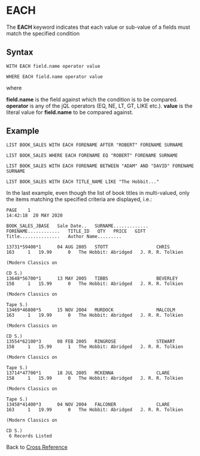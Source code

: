 # EACH

<PageHeader />

The **EACH** keyword indicates that each value or sub-value of a fields must match the specified condition

## Syntax

```
WITH EACH field.name operator value

WHERE EACH field.name operator value
```

where

**field.name** is the field against which the condition is to be compared.  
**operator** is any of the jQL operators (EQ, NE, LT, GT, LIKE etc.).
**value** is the literal value for **field.name** to be compared against.

## Example

```
LIST BOOK_SALES WITH EACH FORENAME AFTER "ROBERT" FORENAME SURNAME

LIST BOOK_SALES WHERE EACH FORENAME EQ "ROBERT" FORENAME SURNAME

LIST BOOK_SALES WITH EACH FORENAME BETWEEN "ADAM" AND "DAVID" FORENAME SURNAME

LIST BOOK_SALES WITH EACH TITLE_NAME LIKE "The Hobbit..."
```

In the last example, even though the list of book titles in multi-valued, only the items matching the specified criteria are displayed, i.e.:

```
PAGE    1                                                                                                                         14:42:18  20 MAY 2020

BOOK_SALES_JBASE   Sale Date..   SURNAME.............   FORENAME............   TITLE_ID   QTY   PRICE   GIFT   Title...............   Author Name.........

13731*59400*1      04 AUG 2005   STOTT                  CHRIS                       163     1   19.99      0   The Hobbit: Abridged   J. R. R. Tolkien
                                                                                                               (Modern Classics on
                                                                                                               CD S.)
13648*56700*1      13 MAY 2005   TIBBS                  BEVERLEY                    158     1   15.99      0   The Hobbit: Abridged   J. R. R. Tolkien
                                                                                                               (Modern Classics on
                                                                                                               Tape S.)
13469*46800*5      15 NOV 2004   MURDOCK                MALCOLM                     163     1   19.99      0   The Hobbit: Abridged   J. R. R. Tolkien
                                                                                                               (Modern Classics on
                                                                                                               CD S.)
13554*62100*3      08 FEB 2005   RINGROSE               STEWART                     158     1   15.99      1   The Hobbit: Abridged   J. R. R. Tolkien
                                                                                                               (Modern Classics on
                                                                                                               Tape S.)
13714*47700*1      18 JUL 2005   MCKENNA                CLARE                       158     1   15.99      0   The Hobbit: Abridged   J. R. R. Tolkien
                                                                                                               (Modern Classics on
                                                                                                               Tape S.)
13458*41400*3      04 NOV 2004   FALCONER               CLARE                       163     1   19.99      0   The Hobbit: Abridged   J. R. R. Tolkien
                                                                                                               (Modern Classics on
                                                                                                               CD S.)
 6 Records Listed

```

Back to [Cross Reference](./../README.md)

<PageFooter />
